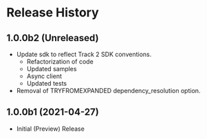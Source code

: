 # Release History

## 1.0.0b2 (Unreleased)

* Update sdk to reflect Track 2 SDK conventions.
    * Refactorization of code
    * Updated samples
    * Async client
    * Updated tests
* Removal of TRYFROMEXPANDED dependency_resolution option.

## 1.0.0b1 (2021-04-27)

* Initial (Preview) Release
